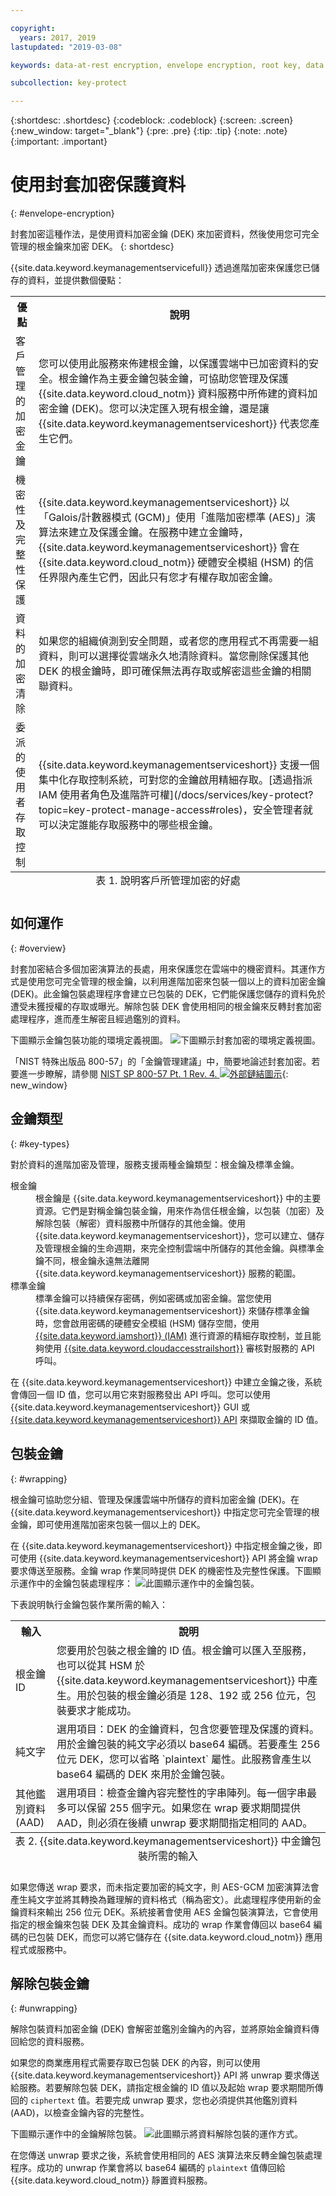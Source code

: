 ```yaml
---

copyright:
  years: 2017, 2019
lastupdated: "2019-03-08"

keywords: data-at-rest encryption, envelope encryption, root key, data encryption key, protect data encryption key, encrypt data encryption key, wrap data encryption key, unwrap data encryption key

subcollection: key-protect

---
```


{:shortdesc: .shortdesc}
{:codeblock: .codeblock}
{:screen: .screen}
{:new_window: target="_blank"}
{:pre: .pre}
{:tip: .tip}
{:note: .note}
{:important: .important}

# 使用封套加密保護資料
{: #envelope-encryption}

封套加密這種作法，是使用資料加密金鑰 (DEK) 來加密資料，然後使用您可完全管理的根金鑰來加密 DEK。
{: shortdesc}

{{site.data.keyword.keymanagementservicefull}} 透過進階加密來保護您已儲存的資料，並提供數個優點：

<table>
  <th>優點</th>
  <th>說明</th>
  <tr>
    <td>客戶管理的加密金鑰</td>
    <td>您可以使用此服務來佈建根金鑰，以保護雲端中已加密資料的安全。根金鑰作為主要金鑰包裝金鑰，可協助您管理及保護 {{site.data.keyword.cloud_notm}} 資料服務中所佈建的資料加密金鑰 (DEK)。您可以決定匯入現有根金鑰，還是讓 {{site.data.keyword.keymanagementserviceshort}} 代表您產生它們。</td>
  </tr>
  <tr>
    <td>機密性及完整性保護</td>
    <td>{{site.data.keyword.keymanagementserviceshort}} 以「Galois/計數器模式 (GCM)」使用「進階加密標準 (AES)」演算法來建立及保護金鑰。在服務中建立金鑰時，{{site.data.keyword.keymanagementserviceshort}} 會在 {{site.data.keyword.cloud_notm}} 硬體安全模組 (HSM) 的信任界限內產生它們，因此只有您才有權存取加密金鑰。</td>
  </tr>
  <tr>
    <td>資料的加密清除</td>
    <td>如果您的組織偵測到安全問題，或者您的應用程式不再需要一組資料，則可以選擇從雲端永久地清除資料。當您刪除保護其他 DEK 的根金鑰時，即可確保無法再存取或解密這些金鑰的相關聯資料。</td>
  </tr>
  <tr>
    <td>委派的使用者存取控制</td>
    <td>{{site.data.keyword.keymanagementserviceshort}} 支援一個集中化存取控制系統，可對您的金鑰啟用精細存取。[透過指派 IAM 使用者角色及進階許可權](/docs/services/key-protect?topic=key-protect-manage-access#roles)，安全管理者就可以決定誰能存取服務中的哪些根金鑰。</td>
  </tr>
  <caption style="caption-side:bottom;">表 1. 說明客戶所管理加密的好處</caption>
</table>

## 如何運作
{: #overview}

封套加密結合多個加密演算法的長處，用來保護您在雲端中的機密資料。其運作方式是使用您可完全管理的根金鑰，以利用進階加密來包裝一個以上的資料加密金鑰 (DEK)。此金鑰包裝處理程序會建立已包裝的 DEK，它們能保護您儲存的資料免於遭受未獲授權的存取或曝光。解除包裝 DEK 會使用相同的根金鑰來反轉封套加密處理程序，進而產生解密且經過鑑別的資料。
 
下圖顯示金鑰包裝功能的環境定義視圖。
![下圖顯示封套加密的環境定義視圖。](../images/envelope-encryption_min.svg)

「NIST 特殊出版品 800-57」的「金鑰管理建議」中，簡要地論述封套加密。若要進一步瞭解，請參閱 [NIST SP 800-57 Pt. 1 Rev. 4. ![外部鏈結圖示](../../../icons/launch-glyph.svg "外部鏈結圖示")](http://nvlpubs.nist.gov/nistpubs/SpecialPublications/NIST.SP.800-57pt1r4.pdf){: new_window}

## 金鑰類型
{: #key-types}

對於資料的進階加密及管理，服務支援兩種金鑰類型：根金鑰及標準金鑰。

<dl>
  <dt>根金鑰</dt>
    <dd>根金鑰是 {{site.data.keyword.keymanagementserviceshort}} 中的主要資源。它們是對稱金鑰包裝金鑰，用來作為信任根金鑰，以包裝（加密）及解除包裝（解密）資料服務中所儲存的其他金鑰。使用 {{site.data.keyword.keymanagementserviceshort}}，您可以建立、儲存及管理根金鑰的生命週期，來完全控制雲端中所儲存的其他金鑰。與標準金鑰不同，根金鑰永遠無法離開 {{site.data.keyword.keymanagementserviceshort}} 服務的範圍。</dd>
  <dt>標準金鑰</dt>
    <dd>標準金鑰可以持續保存密碼，例如密碼或加密金鑰。當您使用 {{site.data.keyword.keymanagementserviceshort}} 來儲存標準金鑰時，您會啟用密碼的硬體安全模組 (HSM) 儲存空間，使用 <a href="/docs/services/key-protect?topic=key-protect-manage-access" target="_blank">{{site.data.keyword.iamshort}} (IAM)</a> 進行資源的精細存取控制，並且能夠使用 <a href="/docs/services/key-protect?topic=key-protect-activity-tracker-events" target="_blank">{{site.data.keyword.cloudaccesstrailshort}}</a> 審核對服務的 API 呼叫。</dd>
</dl>

在 {{site.data.keyword.keymanagementserviceshort}} 中建立金鑰之後，系統會傳回一個 ID 值，您可以用它來對服務發出 API 呼叫。您可以使用 {{site.data.keyword.keymanagementserviceshort}} GUI 或 [{{site.data.keyword.keymanagementserviceshort}} API](https://{DomainName}/apidocs/key-protect) 來擷取金鑰的 ID 值。 

## 包裝金鑰
{: #wrapping}

根金鑰可協助您分組、管理及保護雲端中所儲存的資料加密金鑰 (DEK)。在 {{site.data.keyword.keymanagementserviceshort}} 中指定您可完全管理的根金鑰，即可使用進階加密來包裝一個以上的 DEK。 

在 {{site.data.keyword.keymanagementserviceshort}} 中指定根金鑰之後，即可使用 {{site.data.keyword.keymanagementserviceshort}} API 將金鑰 wrap 要求傳送至服務。金鑰 wrap 作業同時提供 DEK 的機密性及完整性保護。下圖顯示運作中的金鑰包裝處理程序：
![此圖顯示運作中的金鑰包裝。](../images/wrapping-keys_min.svg)

下表說明執行金鑰包裝作業所需的輸入：
<table>
  <th>輸入</th>
  <th>說明</th>
  <tr>
    <td>根金鑰 ID</td>
    <td>您要用於包裝之根金鑰的 ID 值。根金鑰可以匯入至服務，也可以從其 HSM 於 {{site.data.keyword.keymanagementserviceshort}} 中產生。用於包裝的根金鑰必須是 128、192 或 256 位元，包裝要求才能成功。</td>
  </tr>
  <tr>
    <td>純文字</td>
    <td>選用項目：DEK 的金鑰資料，包含您要管理及保護的資料。用於金鑰包裝的純文字必須以 base64 編碼。若要產生 256 位元 DEK，您可以省略 `plaintext` 屬性。此服務會產生以 base64 編碼的 DEK 來用於金鑰包裝。</td>
  </tr>
  <tr>
    <td>其他鑑別資料 (AAD)</td>
    <td>選用項目：檢查金鑰內容完整性的字串陣列。每一個字串最多可以保留 255 個字元。如果您在 wrap 要求期間提供 AAD，則必須在後續 unwrap 要求期間指定相同的 AAD。</td>
  </tr>
    <caption style="caption-side:bottom;">表 2. {{site.data.keyword.keymanagementserviceshort}} 中金鑰包裝所需的輸入</caption>
</table>

如果您傳送 wrap 要求，而未指定要加密的純文字，則 AES-GCM 加密演算法會產生純文字並將其轉換為難理解的資料格式（稱為密文）。此處理程序使用新的金鑰資料來輸出 256 位元 DEK。系統接著會使用 AES 金鑰包裝演算法，它會使用指定的根金鑰來包裝 DEK 及其金鑰資料。成功的 wrap 作業會傳回以 base64 編碼的已包裝 DEK，而您可以將它儲存在 {{site.data.keyword.cloud_notm}} 應用程式或服務中。 

## 解除包裝金鑰
{: #unwrapping}

解除包裝資料加密金鑰 (DEK) 會解密並鑑別金鑰內的內容，並將原始金鑰資料傳回給您的資料服務。 

如果您的商業應用程式需要存取已包裝 DEK 的內容，則可以使用 {{site.data.keyword.keymanagementserviceshort}} API 將 unwrap 要求傳送給服務。若要解除包裝 DEK，請指定根金鑰的 ID 值以及起始 wrap 要求期間所傳回的 `ciphertext` 值。若要完成 unwrap 要求，您也必須提供其他鑑別資料 (AAD)，以檢查金鑰內容的完整性。

下圖顯示運作中的金鑰解除包裝。
![此圖顯示將資料解除包裝的運作方式。](../images/unwrapping-keys_min.svg)

在您傳送 unwrap 要求之後，系統會使用相同的 AES 演算法來反轉金鑰包裝處理程序。成功的 unwrap 作業會將以 base64 編碼的 `plaintext` 值傳回給 {{site.data.keyword.cloud_notm}} 靜置資料服務。




